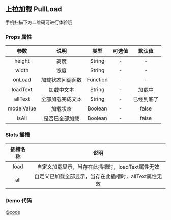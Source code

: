 ## 上拉加载 PullLoad

手机扫描下方二维码可进行体验哦
<qr-code path="base/pull-load"/>

<ShowPage path="base/pull-load"/>

### Props 属性

| 参数 | 说明 | 类型 | 可选值 | 默认值 |
| :----: | :----: | :----: | :----: | :----: |
| height | 高度 | String | - | - |
| width | 宽度 | String | - |- |
| onLoad | 加载状态回调函数 | Function | - | - |
| loadText | 加载中文本 | String | - | 加载中 |
| allText | 全部加载完成文本 | String | - | 已经到底了 |
| modelValue | 加载状态 | Boolean | - | false |
| isAll | 是否已全部加载 | Boolean | - | false |

### Slots 插槽
| 插槽名称 | 说明 |
| :----: | :----: |
| load | 自定义加载显示，当存在此插槽时，loadText属性无效 |
| all | 自定义已加载全部显示，当存在此插槽时，allText属性无效 |

### Demo 代码

@[code](../../../src/views/base/pull-load.vue)